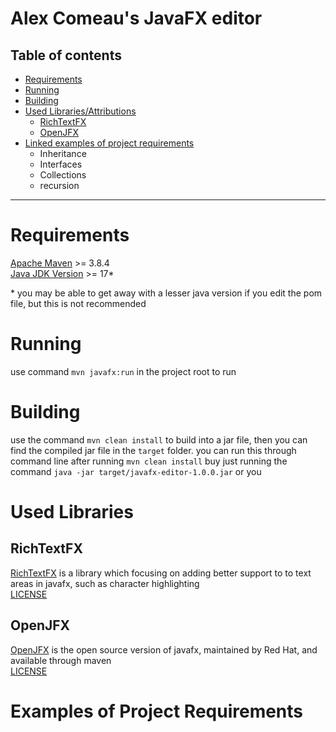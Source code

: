 # Alex Comeau's JavaFX editor
## Table of contents
   * [Requirements](#requirements)
   * [Running](#running)
   * [Building](#building)
   * [Used Libraries/Attributions](#used-libraries)
     * [RichTextFX](#richtextfx)
     * [OpenJFX](#openjfx)
   * [Linked examples of project requirements](#examples-of-project-requirements)
       * Inheritance
       * Interfaces
       * Collections
       * recursion
---
Requirements
====
[Apache Maven](https://maven.apache.org/download.cgi) >= 3.8.4 \
[Java JDK Version](https://www.oracle.com/java/technologies/javase/jdk17-archive-downloads.html) >= 17*

\* you may be able to get away with a lesser java version if you edit the pom file, but this is not recommended

Running
=====
use command `mvn javafx:run` in the project root to run

Building
===
use the command `mvn clean install` to build into a jar file, then you can find the compiled jar file in the `target` folder. you can run this through command line after running `mvn clean install` buy just running the command `java -jar target/javafx-editor-1.0.0.jar` or you 

Used Libraries
===

RichTextFX 
----------
[RichTextFX](https://github.com/FXMisc/RichTextFX) is a library which focusing on adding better support to to text areas in javafx, such as character highlighting 
<br>[LICENSE](https://choosealicense.com/licenses/bsd-2-clause/)

OpenJFX
----
[OpenJFX](https://github.com/openjdk/jfx) is the open source version of javafx, maintained by Red Hat, and available through maven
<br>[LICENSE](https://www.gnu.org/licenses/old-licenses/gpl-2.0.en.html)

Examples of Project Requirements
========